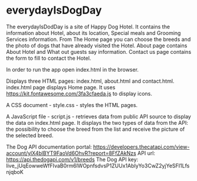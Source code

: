 # everydayIsDogDay

The everydayIsDodDay is a site of Happy Dog Hotel. It contains the information about Hotel, about its location, Special meals and Grooming Services information. From The Home page you can choose the breeds and the photo of dogs that have already visited the Hotel. About page contains About Hotel and What out guests say information. Contact us page contains the form to fill to contact the Hotel.

In order to run the app open index.html in the browser.

Displays three HTML pages: index.html, about.html and contact.html.
index.html page displays Home page. It uses https://kit.fontawesome.com/3fa3cfaeda.js to display icons.

A CSS document - style.css - styles the HTML pages.

A JavaScript file - script.js - retrieves data from public API source to display the data on index.html page. It displays the two types of data from the API: the possibility to choose the breed from the list and receive the picture of the selected breed. 


The Dog API documentation portal: https://developers.thecatapi.com/view-account/ylX4blBYT9FaoVd6OhvR?report=8FfZAkNzs
API url: https://api.thedogapi.com/v1/breeds
The Dog API key: live_jUqEowweWfFIvaB0rm6lWOpnfsdvsP1ZUUx1AbIyYo3CwZ2yjYeSFI1LfsnjqboK

